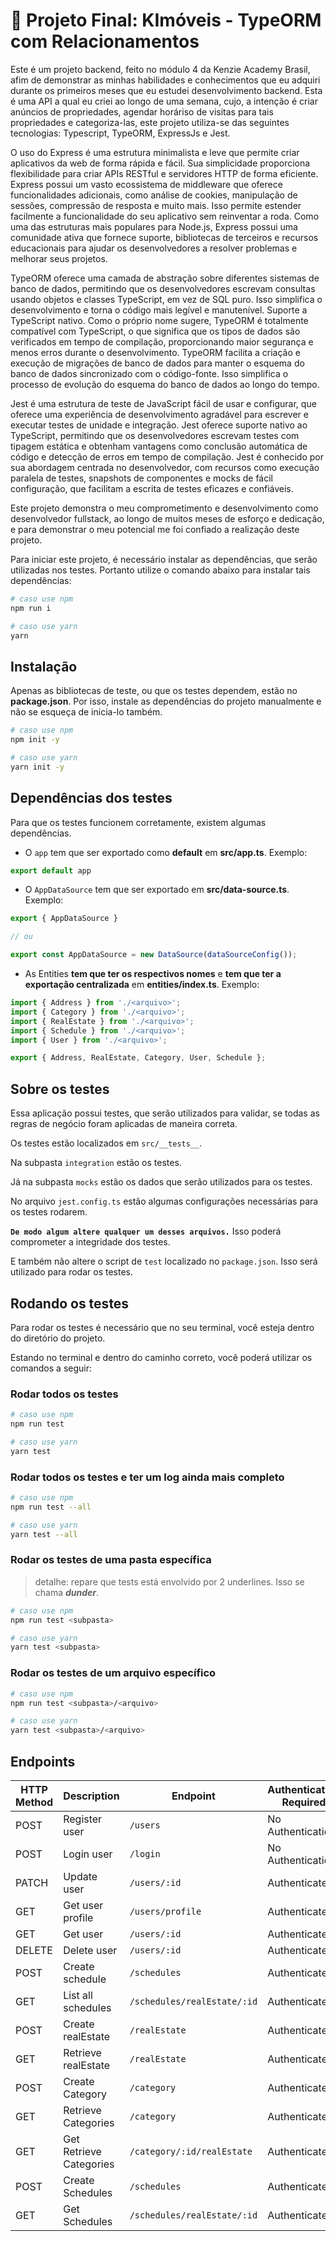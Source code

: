 # 🏁 Projeto Final: KImóveis - TypeORM com Relacionamentos

  <article style="display: flex, flex-direction: column, justify-content: space-between;">
  
  <p>Este é um projeto backend, feito no módulo 4 da Kenzie Academy Brasil, afim de  demonstrar as minhas habilidades e conhecimentos que eu adquiri durante 
  os primeiros meses que eu estudei desenvolvimento backend. 
  Esta é uma API a qual eu criei ao longo de uma semana, cujo, a intenção é criar anúncios de propriedades, agendar horáriso de visitas para tais propriedades e categoriza-las,
  este projeto utiliza-se das seguintes tecnologias: Typescript, TypeORM, ExpressJs e Jest.
  </p>

  <p> O uso  do Express é uma estrutura minimalista e leve que permite criar aplicativos da web de forma rápida e fácil. Sua simplicidade proporciona flexibilidade para criar APIs RESTful e servidores HTTP de forma eficiente.
Express possui um vasto ecossistema de middleware que oferece funcionalidades adicionais, como análise de cookies, manipulação de sessões, compressão de resposta e muito mais. Isso permite estender facilmente a funcionalidade do seu aplicativo sem reinventar a roda.
Como uma das estruturas mais populares para Node.js, Express possui uma comunidade ativa que fornece suporte, bibliotecas de terceiros e recursos educacionais para ajudar os desenvolvedores a resolver problemas e melhorar seus projetos.
</p>

 <p>TypeORM oferece uma camada de abstração sobre diferentes sistemas de banco de dados, permitindo que os desenvolvedores escrevam consultas usando objetos e classes TypeScript, em vez de SQL puro. Isso simplifica o desenvolvimento e torna o código mais legível e manutenível.
Suporte a TypeScript nativo. Como o próprio nome sugere, TypeORM é totalmente compatível com TypeScript, o que significa que os tipos de dados são verificados em tempo de compilação, proporcionando maior segurança e menos erros durante o desenvolvimento.
TypeORM facilita a criação e execução de migrações de banco de dados para manter o esquema do banco de dados sincronizado com o código-fonte. Isso simplifica o processo de evolução do esquema do banco de dados ao longo do tempo.
</p>

  <p>
Jest é uma estrutura de teste de JavaScript fácil de usar e configurar, que oferece uma experiência de desenvolvimento agradável para escrever e executar testes de unidade e integração.
Jest oferece suporte nativo ao TypeScript, permitindo que os desenvolvedores escrevam testes com tipagem estática e obtenham vantagens como conclusão automática de código e detecção de erros em tempo de compilação.
Jest é conhecido por sua abordagem centrada no desenvolvedor, com recursos como execução paralela de testes, snapshots de componentes e mocks de fácil configuração, que facilitam a escrita de testes eficazes e confiáveis.
  </p>

<p> Este projeto demonstra o meu comprometimento e desenvolvimento como desenvolvedor fullstack, ao longo de muitos meses de esforço e 
dedicação, e para demonstrar o meu potencial me foi confiado a realização deste projeto. </p>
  
 </article>
  




Para iniciar este projeto, é necessário instalar as dependências, que serão utilizadas nos testes. Portanto utilize o comando abaixo para instalar tais dependências:

```bash
# caso use npm
npm run i

# caso use yarn
yarn
```

## Instalação

Apenas as bibliotecas de teste, ou que os testes dependem, estão no **package.json**. Por isso, instale as dependências do projeto manualmente e não se esqueça de inicia-lo também.

```bash
# caso use npm
npm init -y

# caso use yarn
yarn init -y
```

## Dependências dos testes

Para que os testes funcionem corretamente, existem algumas dependências.

* O `app` tem que ser exportado como **default** em **src/app.ts**. Exemplo:

```ts
export default app
```

* O `AppDataSource` tem que ser exportado em **src/data-source.ts**. Exemplo:

```ts
export { AppDataSource }

// ou

export const AppDataSource = new DataSource(dataSourceConfig());
```

* As Entities **tem que ter os respectivos nomes** e **tem que ter a exportação centralizada** em **entities/index.ts**. Exemplo:

```ts
import { Address } from './<arquivo>';
import { Category } from './<arquivo>';
import { RealEstate } from './<arquivo>';
import { Schedule } from './<arquivo>';
import { User } from './<arquivo>';

export { Address, RealEstate, Category, User, Schedule };
```

## Sobre os testes

Essa aplicação possui testes, que serão utilizados para validar, se todas as regras de negócio foram aplicadas de maneira correta.

Os testes estão localizados em `src/__tests__`.

Na subpasta `integration` estão os testes.

Já na subpasta `mocks` estão os dados que serão utilizados para os testes.

No arquivo `jest.config.ts` estão algumas configurações necessárias para os testes rodarem.

**`De modo algum altere qualquer um desses arquivos.`** Isso poderá comprometer a integridade dos testes.

E também não altere o script de `test` localizado no `package.json`. Isso será utilizado para rodar os testes.

## Rodando os testes

Para rodar os testes é necessário que no seu terminal, você esteja dentro do diretório do projeto.

Estando no terminal e dentro do caminho correto, você poderá utilizar os comandos a seguir:

### Rodar todos os testes

```bash
# caso use npm
npm run test

# caso use yarn
yarn test
```

### Rodar todos os testes e ter um log ainda mais completo

```bash
# caso use npm
npm run test --all

# caso use yarn
yarn test --all
```

### Rodar os testes de uma pasta específica

> detalhe: repare que tests está envolvido por 2 underlines. Isso se chama ***dunder***.

```bash
# caso use npm
npm run test <subpasta>

# caso use yarn
yarn test <subpasta>
```

### Rodar os testes de um arquivo específico

```bash
# caso use npm
npm run test <subpasta>/<arquivo>

# caso use yarn
yarn test <subpasta>/<arquivo>
```

## **Endpoints**

| HTTP Method | Description            | Endpoint                      | Authentication Required |
| ----------- | ---------------------- | ----------------------------- | ----------------------- |
| POST        | Register user          | `/users`                      | No Authentication       |
| POST        | Login user             | `/login`                      | No Authentication       |
| PATCH       | Update user            | `/users/:id`                  | Authenticated           |
| GET         | Get user profile       | `/users/profile`              | Authenticated           |
| GET         | Get user               | `/users/:id`                  | Authenticated           |
| DELETE      | Delete user            | `/users/:id`                  | Authenticated           |
| POST        | Create schedule        | `/schedules`                  | Authenticated           |
| GET         | List all schedules     | `/schedules/realEstate/:id`   | Authenticated           |
| POST        | Create realEstate      | `/realEstate`                 | Authenticated           |
| GET         | Retrieve realEstate    | `/realEstate`                 | Authenticated           |
| POST        | Create Category        | `/category`                   | Authenticated           |
| GET         | Retrieve Categories    | `/category`                   | Authenticated           |
| GET         | Get Retrieve Categories| `/category/:id/realEstate`    | Authenticated           |
| POST        | Create Schedules       | `/schedules`                  | Authenticated           |
| GET         | Get Schedules          | `/schedules/realEstate/:id`   | Authenticated           |













